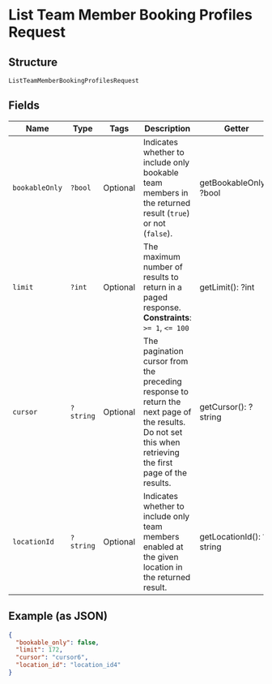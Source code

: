 
# List Team Member Booking Profiles Request

## Structure

`ListTeamMemberBookingProfilesRequest`

## Fields

| Name | Type | Tags | Description | Getter | Setter |
|  --- | --- | --- | --- | --- | --- |
| `bookableOnly` | `?bool` | Optional | Indicates whether to include only bookable team members in the returned result (`true`) or not (`false`). | getBookableOnly(): ?bool | setBookableOnly(?bool bookableOnly): void |
| `limit` | `?int` | Optional | The maximum number of results to return in a paged response.<br>**Constraints**: `>= 1`, `<= 100` | getLimit(): ?int | setLimit(?int limit): void |
| `cursor` | `?string` | Optional | The pagination cursor from the preceding response to return the next page of the results. Do not set this when retrieving the first page of the results. | getCursor(): ?string | setCursor(?string cursor): void |
| `locationId` | `?string` | Optional | Indicates whether to include only team members enabled at the given location in the returned result. | getLocationId(): ?string | setLocationId(?string locationId): void |

## Example (as JSON)

```json
{
  "bookable_only": false,
  "limit": 172,
  "cursor": "cursor6",
  "location_id": "location_id4"
}
```

